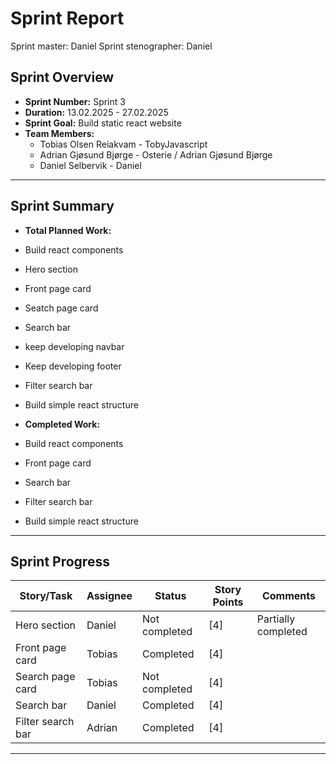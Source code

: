 # **Sprint Report**

Sprint master: Daniel
Sprint stenographer: Daniel

## **Sprint Overview**
- **Sprint Number:** Sprint 3
- **Duration:** 13.02.2025 - 27.02.2025
- **Sprint Goal:** Build static react website
- **Team Members:**
  - Tobias Olsen Reiakvam - TobyJavascript
  - Adrian Gjøsund Bjørge - Osterie / Adrian Gjøsund Bjørge
  - Daniel Selbervik - Daniel

---

## **Sprint Summary**
- **Total Planned Work:**
 - Build react components
 - Hero section
 - Front page card
 - Seatch page card
 - Search bar
 - keep developing navbar
 - Keep developing footer
 - Filter search bar


 - Build simple react structure
 

- **Completed Work:**
 - Build react components
 - Front page card
 - Search bar
 - Filter search bar

 - Build simple react structure

---

## **Sprint Progress**
| Story/Task        | Assignee | Status        | Story Points | Comments            |
| ----------------- | -------- | ------------- | ------------ | ------------------- |
| Hero section      | Daniel   | Not completed | [4]          | Partially completed |
| Front page card   | Tobias   | Completed     | [4]          |                     |
| Search page card  | Tobias   | Not completed | [4]          |                     |
| Search bar        | Daniel   | Completed     | [4]          |                     |
| Filter search bar | Adrian   | Completed     | [4]          |                     |

---